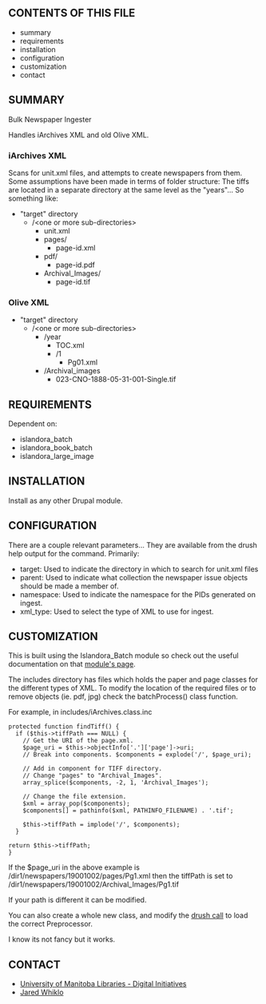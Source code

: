 CONTENTS OF THIS FILE
---------------------

 * summary
 * requirements
 * installation
 * configuration
 * customization
 * contact


SUMMARY
-------

Bulk Newspaper Ingester

Handles iArchives XML and old Olive XML.

### iArchives XML
Scans for unit.xml files, and attempts to create newspapers from them. Some
assumptions have been made in terms of folder structure: The tiffs are located
in a separate directory at the same level as the "years"...  So something like:

* "target" directory
  * /&lt;one or more sub-directories&gt;
    * unit.xml
    * pages/
      * page-id.xml
    * pdf/
      * page-id.pdf
    * Archival_Images/
      * page-id.tif

### Olive XML
* "target" directory
  * /&lt;one or more sub-directories&gt;
    * /year
      * TOC.xml
      * /1
        * Pg01.xml
    * /Archival_images
      * 023-CNO-1888-05-31-001-Single.tif
    

REQUIREMENTS
------------

Dependent on:
* islandora_batch
* islandora_book_batch
* islandora_large_image

INSTALLATION
------------

Install as any other Drupal module.

CONFIGURATION
-------------

There are a couple relevant parameters...  They are available from the drush
help output for the command. Primarily:
* target: Used to indicate the directory in which to search for unit.xml files
* parent: Used to indicate what collection the newspaper issue objects should
  be made a member of.
* namespace: Used to indicate the namespace for the PIDs generated on ingest.
* xml_type: Used to select the type of XML to use for ingest.


CUSTOMIZATION
-------------

This is built using the Islandora_Batch module so check out the useful
documentation on that [module's page](https://github.com/Islandora/islandora_batch#customization).

The includes directory has files which holds the paper and page classes
for the different types of XML.
To modify the location of the required files or to remove objects
(ie. pdf, jpg) check the batchProcess() class function.

For example, in includes/iArchives.class.inc

```
protected function findTiff() { 
  if ($this->tiffPath === NULL) { 
    // Get the URI of the page.xml. 
    $page_uri = $this->objectInfo['.']['page']->uri; 
    // Break into components. $components = explode('/', $page_uri);

    // Add in component for TIFF directory.
    // Change "pages" to "Archival_Images".
    array_splice($components, -2, 1, 'Archival_Images');

    // Change the file extension.
    $xml = array_pop($components);
    $components[] = pathinfo($xml, PATHINFO_FILENAME) . '.tif';

    $this->tiffPath = implode('/', $components);
  }

return $this->tiffPath;
}
```

If the $page_uri in the above example is 
/dir1/newspapers/19001002/pages/Pg1.xml
then the tiffPath is set to 
/dir1/newspapers/19001002/Archival_Images/Pg1.tif

If your path is different it can be modified.

You can also create a whole new class, and modify the [drush call](https://github.com/uml-digitalinitiatives/uofm_newspaper_batch/blob/7.x-split-xml/uofm_newspaper_batch.drush.inc#L114-L125) to load
the correct Preprocessor.

I know its not fancy but it works.

CONTACT
-------
  
  * [University of Manitoba Libraries - Digital Initiatives](https://github.com/uml-digitalinitiatives)
  * [Jared Whiklo](https://github.com/whikloj)
